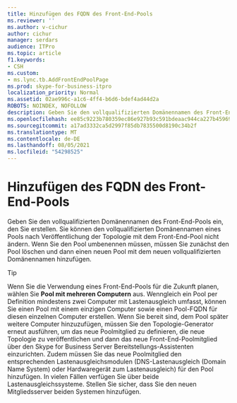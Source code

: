 ```yaml
---
title: Hinzufügen des FQDN des Front-End-Pools
ms.reviewer: ''
ms.author: v-cichur
author: cichur
manager: serdars
audience: ITPro
ms.topic: article
f1.keywords:
- CSH
ms.custom:
- ms.lync.tb.AddFrontEndPoolPage
ms.prod: skype-for-business-itpro
localization_priority: Normal
ms.assetid: 02ae996c-a1c6-4ff4-b6d6-bdef4ad44d2a
ROBOTS: NOINDEX, NOFOLLOW
description: Geben Sie den vollqualifizierten Domänennamen des Front-End-Pools ein, den Sie erstellen. Sie können den vollqualifizierten Domänennamen eines Pools nach Veröffentlichung der Topologie mit dem Front-End-Pool nicht ändern. Wenn Sie den Pool umbenennen müssen, müssen Sie zunächst den Pool löschen und dann einen neuen Pool mit dem neuen vollqualifizierten Domänennamen hinzufügen.
ms.openlocfilehash: ee85c9223b780359ec86e927b93c591bdeaac944ca227b45969875fb19c63d22
ms.sourcegitcommit: a17ad3332ca5d2997f85db7835500d8190c34b2f
ms.translationtype: MT
ms.contentlocale: de-DE
ms.lasthandoff: 08/05/2021
ms.locfileid: "54298525"
---
```

# <a name="add-front-end-pool-fqdn"></a>Hinzufügen des FQDN des Front-End-Pools
 
Geben Sie den vollqualifizierten Domänennamen des Front-End-Pools ein, den Sie erstellen. Sie können den vollqualifizierten Domänennamen eines Pools nach Veröffentlichung der Topologie mit dem Front-End-Pool nicht ändern. Wenn Sie den Pool umbenennen müssen, müssen Sie zunächst den Pool löschen und dann einen neuen Pool mit dem neuen vollqualifizierten Domänennamen hinzufügen.
  
> [!TIP]
> Wenn Sie die Verwendung eines Front-End-Pools für die Zukunft planen, wählen Sie **Pool mit mehreren Computern** aus. Wenngleich ein Pool per Definition mindestens zwei Computer mit Lastenausgleich umfasst, können Sie einen Pool mit einem einzigen Computer sowie einen Pool-FQDN für diesen einzelnen Computer erstellen. Wenn Sie bereit sind, dem Pool später weitere Computer hinzuzufügen, müssen Sie den Topologie-Generator erneut ausführen, um das neue Poolmitglied zu definieren, die neue Topologie zu veröffentlichen und dann das neue Front-End-Poolmitglied über den Skype for Business Server Bereitstellungs-Assistenten einzurichten. Zudem müssen Sie das neue Poolmitglied den entsprechenden Lastenausgleichsmodulen (DNS-Lastenausgleich (Domain Name System) oder Hardwaregerät zum Lastenausgleich) für den Pool hinzufügen. In vielen Fällen verfügen Sie über beide Lastenausgleichssysteme. Stellen Sie sicher, dass Sie den neuen Mitgliedsserver beiden Systemen hinzufügen. 
  

